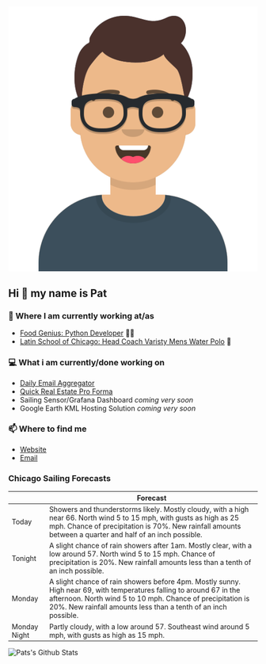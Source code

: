 [![Social banner for p-j-falconer](https://raw.githubusercontent.com/P-J-FALCONER/P-J-FALCONER/master/assets/avataaars.svg)](https://patfalconer.com/)
## Hi :wave: my name is Pat

### 💼 Where I am currently working at/as
- [Food Genius: Python Developer](https://getfoodgenius.com/) 🍔🐍
- [Latin School of Chicago: Head Coach Varisty Mens Water Polo](https://www.latinschool.org/) 🤽


### 💻 What i am currently/done working on
 - [Daily Email Aggregator](https://github.com/P-J-FALCONER/dott_daily_mail)
 - [Quick Real Estate Pro Forma](https://github.com/P-J-FALCONER/henry)
 - Sailing Sensor/Grafana Dashboard *coming very soon*
 - Google Earth KML Hosting Solution *coming very soon*

### 📫 Where to find me
 - [Website](https://patfalconer.com/)
 - [Email](mailto:patrick.j.falconer@gmail.com)


### Chicago Sailing Forecasts
|   | Forecast  |
|---|---|
| Today | Showers and thunderstorms likely. Mostly cloudy, with a high near 66. North wind 5 to 15 mph, with gusts as high as 25 mph. Chance of precipitation is 70%. New rainfall amounts between a quarter and half of an inch possible. |
| Tonight | A slight chance of rain showers after 1am. Mostly clear, with a low around 57. North wind 5 to 15 mph. Chance of precipitation is 20%. New rainfall amounts less than a tenth of an inch possible. |
| Monday | A slight chance of rain showers before 4pm. Mostly sunny. High near 69, with temperatures falling to around 67 in the afternoon. North wind 5 to 10 mph. Chance of precipitation is 20%. New rainfall amounts less than a tenth of an inch possible. |
| Monday Night | Partly cloudy, with a low around 57. Southeast wind around 5 mph, with gusts as high as 15 mph. |

![Pats's Github Stats](https://github-readme-stats.vercel.app/api?username=p-j-falconer&show_icons=true&theme=radical)
